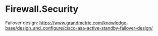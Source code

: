 # Firewall.Security
Failover design: https://www.grandmetric.com/knowledge-base/design_and_configure/cisco-asa-active-standby-failover-design/
